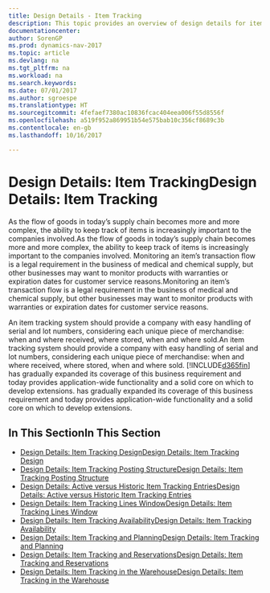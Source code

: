```yaml
---
title: Design Details - Item Tracking
description: This topic provides an overview of design details for item tracking.
documentationcenter: 
author: SorenGP
ms.prod: dynamics-nav-2017
ms.topic: article
ms.devlang: na
ms.tgt_pltfrm: na
ms.workload: na
ms.search.keywords: 
ms.date: 07/01/2017
ms.author: sgroespe
ms.translationtype: HT
ms.sourcegitcommit: 4fefaef7380ac10836fcac404eea006f55d8556f
ms.openlocfilehash: a519f952a869951b54e575bab10c356cf8689c3b
ms.contentlocale: en-gb
ms.lasthandoff: 10/16/2017

---
```

# <a name="design-details-item-tracking"></a><span data-ttu-id="c894d-103">Design Details: Item Tracking</span><span class="sxs-lookup"><span data-stu-id="c894d-103">Design Details: Item Tracking</span></span>
<span data-ttu-id="c894d-104">As the flow of goods in today’s supply chain becomes more and more complex, the ability to keep track of items is increasingly important to the companies involved.</span><span class="sxs-lookup"><span data-stu-id="c894d-104">As the flow of goods in today’s supply chain becomes more and more complex, the ability to keep track of items is increasingly important to the companies involved.</span></span> <span data-ttu-id="c894d-105">Monitoring an item’s transaction flow is a legal requirement in the business of medical and chemical supply, but other businesses may want to monitor products with warranties or expiration dates for customer service reasons.</span><span class="sxs-lookup"><span data-stu-id="c894d-105">Monitoring an item’s transaction flow is a legal requirement in the business of medical and chemical supply, but other businesses may want to monitor products with warranties or expiration dates for customer service reasons.</span></span>  

<span data-ttu-id="c894d-106">An item tracking system should provide a company with easy handling of serial and lot numbers, considering each unique piece of merchandise: when and where received, where stored, when and where sold.</span><span class="sxs-lookup"><span data-stu-id="c894d-106">An item tracking system should provide a company with easy handling of serial and lot numbers, considering each unique piece of merchandise: when and where received, where stored, when and where sold.</span></span> [!INCLUDE[d365fin](includes/d365fin_md.md)]<span data-ttu-id="c894d-107"> has gradually expanded its coverage of this business requirement and today provides application-wide functionality and a solid core on which to develop extensions.</span><span class="sxs-lookup"><span data-stu-id="c894d-107"> has gradually expanded its coverage of this business requirement and today provides application-wide functionality and a solid core on which to develop extensions.</span></span>  

## <a name="in-this-section"></a><span data-ttu-id="c894d-108">In This Section</span><span class="sxs-lookup"><span data-stu-id="c894d-108">In This Section</span></span>  
* [<span data-ttu-id="c894d-109">Design Details: Item Tracking Design</span><span class="sxs-lookup"><span data-stu-id="c894d-109">Design Details: Item Tracking Design</span></span>](design-details-item-tracking-design.md)  
* [<span data-ttu-id="c894d-110">Design Details: Item Tracking Posting Structure</span><span class="sxs-lookup"><span data-stu-id="c894d-110">Design Details: Item Tracking Posting Structure</span></span>](design-details-item-tracking-posting-structure.md)  
* [<span data-ttu-id="c894d-111">Design Details: Active versus Historic Item Tracking Entries</span><span class="sxs-lookup"><span data-stu-id="c894d-111">Design Details: Active versus Historic Item Tracking Entries</span></span>](design-details-active-versus-historic-item-tracking-entries.md)  
* [<span data-ttu-id="c894d-112">Design Details: Item Tracking Lines Window</span><span class="sxs-lookup"><span data-stu-id="c894d-112">Design Details: Item Tracking Lines Window</span></span>](design-details-item-tracking-lines-window.md)  
* [<span data-ttu-id="c894d-113">Design Details: Item Tracking Availability</span><span class="sxs-lookup"><span data-stu-id="c894d-113">Design Details: Item Tracking Availability</span></span>](design-details-item-tracking-availability.md)  
* [<span data-ttu-id="c894d-114">Design Details: Item Tracking and Planning</span><span class="sxs-lookup"><span data-stu-id="c894d-114">Design Details: Item Tracking and Planning</span></span>](design-details-item-tracking-and-planning.md)  
* [<span data-ttu-id="c894d-115">Design Details: Item Tracking and Reservations</span><span class="sxs-lookup"><span data-stu-id="c894d-115">Design Details: Item Tracking and Reservations</span></span>](design-details-item-tracking-and-reservations.md)  
* [<span data-ttu-id="c894d-116">Design Details: Item Tracking in the Warehouse</span><span class="sxs-lookup"><span data-stu-id="c894d-116">Design Details: Item Tracking in the Warehouse</span></span>](design-details-item-tracking-in-the-warehouse.md)

